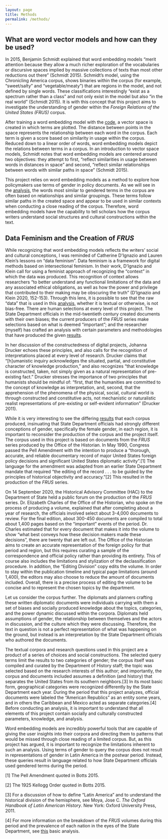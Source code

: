 ```yaml
---
layout: page
title: Methods
permalink: /methods/
---
```


## What are word vector models and how can they be used?

<p>In 2015, Benjamin Schmidt explained that word embedding models “merit attention because they allow a much richer exploration of the vocabularies or discursive spaces implied by massive collections of texts than most other reductions out there” (Schmidt 2015). Schmidt’s model, using the Chronicling America corpus, shows binaries within the corpus (for example, “sweet/salty” and “vegetable/meaty”) that are regions in the model, and not defined by single words. These classifications interestingly “exist as a spectrum rather than a class” and not only exist in the model but also “in the real world” (Schmidt 2015). It is with this concept that this project aims to investigate the understanding of gender within the <i>Foreign Relations of the United States (FRUS)</i> corpus.</p>

<p>After training a word embedding model with the <a href ="https://ccloutier312.github.io/code">code</a>, a vector space is created in which terms are plotted. The distance between points in the space represents the relationship between each word in the corpus. Each term is given a score based on similarity in usage within the corpus. Reduced down to a linear order of words, word embedding models depict the relations between terms in a corpus. In an introduction to vector space models, Schmidt notes that word embedding models are centered around two objectives: they attempt to first, “reflect similarities in usage between words in distances in space” and second, “reflect similar relationships between words with similar paths in space” (Schmidt 2015).</p>

<p>This project relies on word embedding models as a method to explore how policymakers use terms of gender in policy documents. As we will see in the <a href="https://ccloutier312.github.io/analysis">analysis</a>, the words most similar to gendered terms in the corpus are often based on relationships and similar groupings. These terms follow similar paths in the created space and appear to be used in similar contexts when conducting a close reading of the corpus. Therefore, word embedding models have the capability to tell scholars how the corpus writers understand social structures and cultural constructions within the text.</p>

## Data Feminism and the Creation of <i>FRUS</i>

<p>While recognizing that word embedding models reflects the writers’ social and cultural conceptions, I was reminded of Catherine D'Ignazio and Lauren Klein’s lessons on “data feminism”. Data feminism is a framework for digital methods based on intersectional feminism. In their work, D’Ignazio and Klein call for using a feminist approach of recognizing the “context” in which the data was produced. This recognition of context allows researchers “to better understand any functional limitations of the data and any associated ethical obligations, as well as how the power and privilege that contributed to their making may be obscuring the truth” (D’Ignazio and Klein 2020, 152-153). Through this lens, it is possible to see that the raw “data” that is used in this <a href="https://ccloutier312.github.io/analysis">analysis</a>, whether it is textual or otherwise, is not bias-free. There are human selections at every level of this project. The State Department officials in the mid-twentieth century created documents with their own biases; the current producers of the <i>FRUS</i> series make selections based on what is deemed “important”; and the researcher (myself) has crafted an analysis with certain parameters and methodologies that have produced the given <a href="https://ccloutier312.github.io/analysis">results</a>.</p>

<p>In her discussion of the constructedness of digital projects, Johanna Drucker echoes these principles, and also calls for the recognition of interpretations placed at every level of research. Drucker claims that “[h]umanistic inquiry acknowledges the situated, partial, and constitutive character of knowledge production,” and also recognizes “that knowledge is constructed, taken, not simply given as a natural representation of pre-existing fact.” Drucker stresses the importance of two principles that humanists should be mindful of: “first, that the humanities are committed to the concept of knowledge as interpretation, and, second, that the apprehension of the phenomena of the physical, social, cultural world is through constructed and constitutive acts, not mechanistic or naturalistic realist representations of pre-existing or self-evident information” (Drucker 2011).</p>

<p>While it is very interesting to see the differing <a href="https://ccloutier312.github.io/analysis">results</a> that each corpus produced, insinuating that State Department officials had strongly different conceptions of gender, specifically the female gender, in each region, it is important to reconsider the production of the corpus and the project itself. The corpus used in this project is based on documents from the <i>FRUS</i> series produced by the Office of the Historian. In May 1990, Congress passed the Pell Amendment with the intention to produce a “thorough, accurate, and reliable documentary record of major United States foreign policy decisions and significant United States diplomatic activity”.[1] The language for the amendment was adapted from an earlier State Department mandate that required “the editing of the record . . . to be guided by the principles of historical objectivity and accuracy.”[2] This resulted in the production of the <i>FRUS</i> series.</p>

<p>On 14 September 2020, the Historical Advisory Committee (HAC) to the Department of State held a public forum on the production of the <i>FRUS</i> series. Dr. Elizabeth Charles of the Office of the Historian, who spoke on the process of producing a volume, explained that after completing about a year of research, the officials involved select about 3-4,000 documents to review. For the final edition, about 300-450 documents are compiled to total about 1,400 pages based on the “important” events of the period. Dr. Charles estimated that for every document that makes it into the volume to show “what best conveys how these decision makers made these decisions”, there are twenty that are left out. The Office of the Historian aims to create an accurate representation of the foreign policy for that period and region, but this requires curating a sample of the correspondence and official policy rather than providing its entirety. This of course also includes the limitations and stylization of the declassification procedure. In addition, the “Editing Division” copy edits the volume. In order to stay within the publication timeline and typical page limitations (around 1,400), the editors may also choose to reduce the amount of documents included. Overall, there is a precise process of editing the volume to be concise and to represent the chosen topics by the department.</p>

<p>Let us consider the corpus further. The diplomats and planners crafting these written diplomatic documents were individuals carrying with them a set of biases and socially produced knowledge about the topics, categories, and the power dynamic discussed within the corpora. Diplomats held assumptions of gender, the relationship between themselves and the actors in discussion, and the culture which they were discussing. Therefore, the text in question is not a perfect representation of what was happening on the ground, but instead is an interpretation by the State Department officials who authored the documents.</p>

<p>The textual corpora and research questions used in this project are a product of a series of choices and social constructions. The selected query terms limit the results to two categories of gender; the corpus itself was compiled and curated by the Department of History staff; the topic was selected based on the research interests of this author; and importantly, the corpus and documents included assumes a definition (and history) that separates the United States from its southern neighbors.[3] In its most basic form, geographical categories were recognized differently by the State Department each year. During the period that this project analyzes, official documents were labeled the “American Republics” as an entity some years, and in others the Caribbean and Mexico acted as separate categories.[4] Before conducting an analysis, it is important to understand that all elements of this project contain socially and culturally constructed parameters, knowledge, and analysis.</p>

<p>Word embedding models are incredibly powerful tools that are capable of giving the user insights into their corpora and directing them to patterns that would be missed through close reading of a limited corpus. But, as this project has argued, it is important to recognize the limitations inherent to such an analysis. Using terms of gender to query the corpus does not result in representations of gender in Latin America in the postwar period. Instead, these queries result in language related to how State Department officials used gendered terms during the period.</p>

<p>[1] The Pell Amendment quoted in Botts 2015.</p>
<p>[2] The 1925 Kellogg Order quoted in Botts 2015.</p>
<p>[3] For a discussion of how to define “Latin America” and to understand the historical division of the hemisphere, see Moya, Jose C. <i>The Oxford Handbook of Latin American History</i>. New York: Oxford University Press, 2011.</p>
<p>[4] For more information on the breakdown of the <i>FRUS</i> volumes during this period and the prevalence of each nation in the eyes of the State Department, see <a href="http://ccloutier.com/mapping-policy/">this</a> basic analysis.</p>

